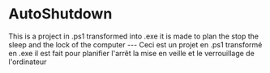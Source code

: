 # AutoShutdown
This is a project in .ps1 transformed into .exe it is made to plan the stop the sleep and the lock of the computer  ---  Ceci est un projet en .ps1 transformé en .exe il est fait pour planifier l'arrêt la mise en veille et le verrouillage de l'ordinateur
